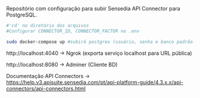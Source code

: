 Repositório com configuração para subir Sensedia API Connector para PostgreSQL.

```sh
#'cd' no diretório dos arquivos
#Configurar CONNECTOR_ID, CONNECTOR_FACTOR no .env

sudo docker-compose up #subirá postgres (usuário, senha e banco padrão: database),  sensedia/postgres-db-9.4-conn, Ngrok (opcional), Adminer (opcional)
```
http://localhost:4040 -> Ngrok (exporta serviço localhost para URL pública)

http://localhost:8080 -> Adminer (Cliente BD)


Documentação API Connectors -> https://help.v3.apisuite.sensedia.com/pt/api-platform-guide/4.3.x.x/api-connectors/api-connectors.html
